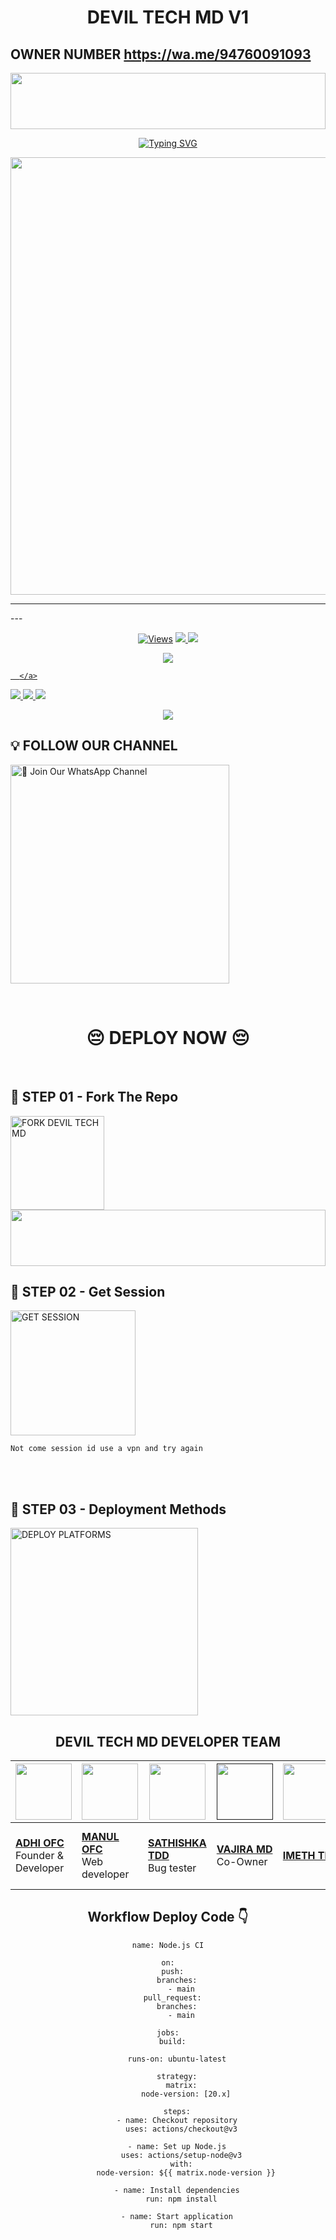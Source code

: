 <h1 align="center">DEVIL TECH MD V1</h1>

## OWNER NUMBER   https://wa.me/94760091093

<img src="https://i.imgur.com/dBaSKWF.gif" height="90" width="100%">

<p align="center">
<a href="https://git.io/typing-svg"><img src="https://readme-typing-svg.demolab.com?font=Fira+Code&weight=700&size=33&pause=1000&color=5513F7&width=435&lines=DEVIL-TECH-MD-v1-BOT" alt="Typing SVG" /></a>
</p>
<p align="center">
<a href="https://github.com/deviltech6/DEVIL-TECH-MD/tree/main">
    <img src="https://files.catbox.moe/ox4pzj.jpg"  width="700px">
</a>
<hr>
---

<p align="center">

  <a href="https://github.com/deviltech6/DEVIL-TECH-MD/tree/main">
    <img src="https://hits.seeyoufarm.com/api/count/incr/badge.svg?url=https%3A%2F%2Fgithub.com%2Fdeviltech6%2FDEVIL-TECH-MD&count_bg=%2379C83D&title_bg=%23555555&icon=gitpod.svg&icon_color=%23E7E7E7&title=Views&edge_flat=false" alt="Views"/></a>
  
  </a>
  <a href="https://github.com/deviltech6/DEVIL-TECH-MD/tree/main/fork">
    <img src="https://img.shields.io/github/forks/deviltech6/DEVIL-TECH-MD?label=Fork&style=social">
    
  </a>
  <a href="/stargazers">
    <img src="https://img.shields.io/github/stars/deviltech6/DEVIL-TECH-MD
style=social">
  </a>
</p>

<p align="center">
  <a href="https://github.com/deviltech6/DEVIL-TECH-MD/tree/main">
    <img src="https://img.shields.io/github/repo-size/deviltech6/DEVIL-TECH-MD?color=purple&label=Repo%20Size&style=plastic">

      </a>
  <a href="https://github.com/deviltech6/DEVIL-TECH-MD/tree/main">
    <img src="https://img.shields.io/github/license/deviltech6/DEVIL-TECH-MD?color=purple&label=License&style=plastic">

  </a>
  <a href="https://github.com/deviltech6/DEVIL-TECH-MD/tree/main">
    <img src="https://img.shields.io/github/languages/top/deviltech6/DEVIL-TECH-MD?color=purple&label=Javascript&style=plastic">

  </a>
  <aj href="https://github.com/deviltech6/DEVIL-TECH-MD/tree/main">
    <img src="https://img.shields.io/static/v1?label=Author&message=saminda%20cyber loku ashuu&color=purple&style=plastic">

  </a>
  </p>
 <p align="center">
  <a href="https://github.com/deviltech6/DEVIL-TECH-MD">
    <img src="https://img.shields.io/badge/OUR%20%20%20TEAM-TECHNICAL%20DARK%20DEVILS20%(TDD)-purple&style=plastic">

  </a>
</p>

## 💡 FOLLOW OUR CHANNEL

<an href="https://whatsapp.com/channel/0029Vb9u0GQ8qIzmoGPEtq0s"><img src="https://img.shields.io/badge/Join%20Our%20WhatsApp%20Channel-blue" alt="📎 Join Our WhatsApp Channel" width="350"></a>

<br>

<div align="center">
 
  <h1>😔 DEPLOY NOW 😔</h1>
</div>

<br>

## 🎀 STEP 01 -  Fork The Repo

<a href="https://github.com/deviltech6/DEVIL-TECH-MD/fork"><img src="https://img.shields.io/badge/Fork%20Repo-blue" alt="FORK DEVIL TECH MD" width="150"></a>
</br>
<img src="https://i.imgur.com/dBaSKWF.gif" height="90" width="100%">
<br>

## 🎀 STEP 02 -  Get Session

<a href="https://vajira-session-id-wsed.onrender.com/"><img src="https://img.shields.io/badge/QR%20OR%20PAIR%20CODE-blue" alt="GET SESSION" width="200"></a>

`Not come session id use a vpn and try again`

<br>
<br>

## 🎀 STEP 03 -  Deployment Methods

<a href="https://vajiratech.github.io/VAJIRA-DEPLOY/QUEEN-IZUMI-WEB-main/projects/deployment.html"><img src="https://img.shields.io/badge/DEPLOYMENT%20METHODS-green" alt="DEPLOY PLATFORMS" width="300"></a>
<br>


<div align="center">



## DEVIL TECH MD DEVELOPER TEAM

| <a href="https://github.com/MINUKI-MD"><img src="https://files.catbox.moe/5nd737.jpg" width=90 height=90></a> | <a href="https://github.com/ManulOfcTech/"><img src="https://files.catbox.moe/imht98.jpg" width=90 height=90></a> | <a href="https://github.com/sathishkaprasad"><img src="https://files.catbox.moe/iij26g.jpg" width=90 height=90></a> | <a href=""><img src="https://pomf2.lain.la/f/cezntw1.jpg" width=90 height=90></a> | <a href="https://github.com/PakistanGang"><img src="https://i.ibb.co/M5jH8dZv/temp-image.jpg" width=90 height=90></a>  |  <a href="https://github.com/VajiraTech"><img src="https://telegra.ph/file/aa52e76beeeee65cad24c.jpg" width=90 height=90></a> | <a href="https://github.com/VajiraTech"><img src="https://i.ibb.co/4R8sfwCd/temp-image.jpg" width=90 height=90></a> | <a href="https://github.com/VajiraTech"><img src="https://pomf2.lain.la/f/ahwljn42.jpg" width=90 height=90></a> | <a href="https://github.com/VajiraTech"><img src="https://pomf2.lain.la/f/ud9j45sk.jpg" width=90 height=90></a> | <a href="https://github.com/VajiraTech"><img src="https://pomf2.lain.la/f/qa8i6chz.jpg" width=90 height=90></a> | <a href="https://github.com/TECH-FSD-01"><img src="https://i.ibb.co/yF7WRMLk/temp-image.jpg" width=90 height=90></a> | <a href="https://github.com/VajiraTech"><img src="https://pomf2.lain.la/f/1u5x6v6p.jpg" width=90 height=90></a> |
|---|---|---|---|---|---|---|---|---|---|---|---|
| **[ADHI OFC](https://github.com/MINUKI-MD)**</br>Founder & Developer</br> | **[MANUL OFC](https://github.com/ManulOfcTech/)**</br>  Web developer</br> | **[SATHISHKA TDD](https://github.com/sathishkaprasad)**</br>Bug tester</br> | **[VAJIRA MD](h)**</br>Co-Owner | **[IMETH TDD](https://github.com/PakistanGang)**</br>|Voice & editing **[RASIYA KOD](https://github.com/VajiraTech)**</br> Bug Tester | **[DANIDU TDD](https://github.com/VajiraTech)**</br>Logo Designer | **[JANIYA KOD](https://github.com/VajiraTech)**</br> Tool Suplier | **[HIRUSHAN KOD](https://github.com/VajiraTech)**</br>Bug Supler | **[MR NADUWA TDD](https://github.com/VajiraTech)**</br>Bug Tester | **[TECH-FSD](https://github.com/TECH-FSD-01)**</br>Movie Controller | **[BHAGYA KOD](https://github.com/VajiraTech)**</br>Voice Helper |
## Workflow Deploy Code 👇


```
name: Node.js CI

on:
  push:
    branches:
      - main
  pull_request:
    branches:
      - main

jobs:
  build:

    runs-on: ubuntu-latest

    strategy:
      matrix:
        node-version: [20.x]

    steps:
    - name: Checkout repository
      uses: actions/checkout@v3

    - name: Set up Node.js
      uses: actions/setup-node@v3
      with:
        node-version: ${{ matrix.node-version }}

    - name: Install dependencies
      run: npm install

    - name: Start application
      run: npm start
```
